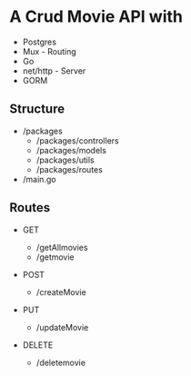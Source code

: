 # A Crud Movie API with
- Postgres
- Mux - Routing
- Go
- net/http - Server
- GORM


## Structure
- /packages
    - /packages/controllers
    - /packages/models
    - /packages/utils
    - /packages/routes 
- /main.go


## Routes
- GET 
  - /getAllmovies
  - /getmovie

- POST
  - /createMovie

- PUT
  - /updateMovie

- DELETE
  - /deletemovie
